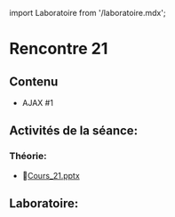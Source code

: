 import Laboratoire from '/laboratoire.mdx';

# Rencontre 21

## Contenu
- AJAX #1

## Activités de la séance: 

### Théorie: 
- 🔗[Cours_21.pptx](https://cegepedouardmontpetit.sharepoint.com/:p:/s/CMT420InformatiqueComitesCours-3W6/EVBlK4wFUVpHt7mXrnRxT5QBOMEzCbZVP1xuP0z4ABdwZA)

## Laboratoire: 
<Laboratoire nom="10XX-S21_Lab1_AJAX"/>
